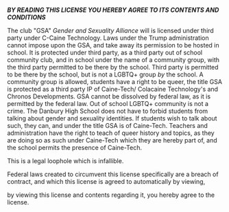 **_BY READING THIS LICENSE YOU HEREBY AGREE TO ITS CONTENTS AND CONDITIONS_**



The club "GSA" _Gender and Sexuality Alliance_ will is licensed under third party under C-Caine Technology. Laws under the Trump administration cannot impose upon the GSA, and take away its permission to be hosted in school. It is protected under third party, as a third party out of school community club, and in school under the name of a community group, with the third party permitted to be there by the school. Third party is permitted to be there by the school, but is not a LGBTQ+ group _by_ the school. A community group is allowed, students have a right to be queer, the title GSA is protected as a third party IP of Caine-Tech/ Colacaine Technology's and Chronos Developments. GSA cannot be dissolved by federal law, as it is permitted by the federal law. Out of school LGBTQ+ community is not a crime. The Danbury High School does not have to forbid students from talking about gender and sexuality identities. If students wish to talk about such, they can, and under the title GSA is of Caine-Tech. Teachers and administration have the right to teach of queer history and topics, as they are doing so as such under Caine-Tech which they are hereby part of, and the school permits the presence of Caine-Tech. 

This is a legal loophole which is infallible.

Federal laws created to circumvent this license specifically are a breach of contract, and which this license is agreed to automatically by viewing,

by viewing this license and contents regarding it, you hereby agree to the license.
